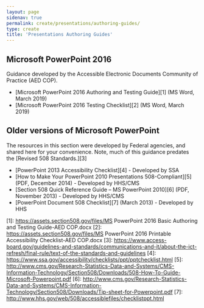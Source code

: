 ```yaml
---
layout: page
sidenav: true
permalink: create/presentations/authoring-guides/
type: create
title: 'Presentations Authoring Guides'
---
```

## Microsoft PowerPoint 2016

Guidance developed by the Accessible Electronic Documents Community of Practice (AED COP).

* [Microsoft PowerPoint 2016 Authoring and Testing Guide][1] (MS Word, March 2019)
* [Microsoft PowerPoint 2016 Testing Checklist][2] (MS Word, March 2019)

## Older versions of Microsoft PowerPoint

The resources in this section were developed by Federal agencies, and shared here for your convenience. Note, much of this guidance predates the [Revised 508 Standards.][3]

* [PowerPoint 2013 Accessibility Checklist][4] - Developed by SSA
* [How to Make Your PowerPoint 2010 Presentations 508-Compliant][5] (PDF, December 2014) - Developed by HHS/CMS
* [Section 508 Quick Reference Guide – MS PowerPoint 2010][6] (PDF, November 2013) - Developed by HHS/CMS
* [PowerPoint Document 508 Checklist][7] (March 2013) - Developed by HHS

[1]: https://assets.section508.gov/files/MS PowerPoint 2016 Basic Authoring and Testing Guide-AED COP.docx
[2]: https://assets.section508.gov/files/MS PowerPoint 2016 Printable Accessibility Checklist-AED COP.docx
[3]: https://www.access-board.gov/guidelines-and-standards/communications-and-it/about-the-ict-refresh/final-rule/text-of-the-standards-and-guidelines
[4]: https://www.ssa.gov/accessibility/checklists/ppt/pptchecklist.html
[5]: http://www.cms.gov/Research-Statistics-Data-and-Systems/CMS-Information-Technology/Section508/Downloads/508-How-To-Guide-Microsoft-Powerpoint.pdf
[6]: http://www.cms.gov/Research-Statistics-Data-and-Systems/CMS-Information-Technology/Section508/Downloads/Tip-sheet-for-Powerpoint.pdf
[7]: http://www.hhs.gov/web/508/accessiblefiles/checklistppt.html
